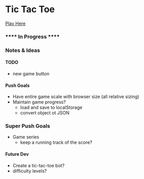 # Tic Tac Toe

[Play Here](https://tic-tac-toe-heuristic-borg-d268a2.netlify.app)

### **** In Progress ****

### Notes & Ideas

#### TODO
* new game button

#### Push Goals
* Have entire game scale with browser size (all relative sizing)
* Maintain game progress?
  * load and save to localStorage
  * convert object ot JSON

### Super Push Goals  
* Game series
  * keep a running track of the score?
  
#### Future Dev
* Create a tic-tac-toe bot?
*   difficulty levels?
